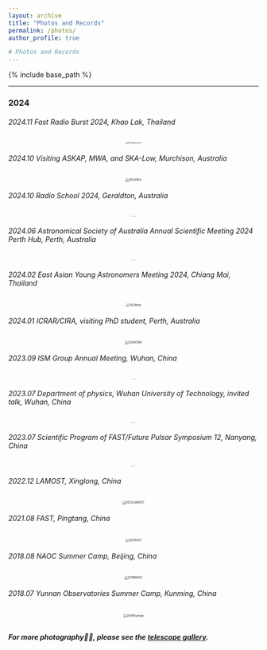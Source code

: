 ```yaml
---
layout: archive
title: "Photos and Records"
permalink: /photos/
author_profile: true

# Photos and Records
---
```






{% include base_path %}

----

### 2024

###### 2024.11 Fast Radio Burst 2024, Khao Lak, Thailand

<div style="text-align: center;">
    <img src="https://xianghancui.github.io/images/photos/FRB2024.jpg" alt="2024radioschool" style="zoom: 25%;" />
</div>




###### 2024.10 Visiting ASKAP, MWA, and SKA-Low, Murchison, Australia

<div style="text-align: center;">
    <img src="https://xianghancui.github.io/images/photos/2024SKA.png" alt="2024SKA" style="zoom: 40%;" />
</div>




###### 2024.10 Radio School 2024, Geraldton, Australia

<div style="text-align: center;">
    <img src="https://xianghancui.github.io/images/photos/2024radioschool.jpg" alt="2024radioschool" style="zoom: 10%;" />
</div>



###### 2024.06 Astronomical Society of Australia Annual Scientific Meeting 2024 Perth Hub, Perth, Australia

<div style="text-align: center;">
    <img src="https://xianghancui.github.io/images/photos/2024ASA.jpg" alt="2024ASA" style="zoom: 10%;" />
</div>



###### 2024.02 East Asian Young Astronomers Meeting 2024, Chiang Mai, Thailand

<div style="text-align: center;">
    <img src="https://xianghancui.github.io/images/photos/2024thai.png" alt="2024thai" style="zoom: 40%;" />
</div>




###### 2024.01 ICRAR/CIRA, visiting PhD student, Perth, Australia

<div style="text-align: center;">
    <img src="https://xianghancui.github.io/images/photos/2024CIRA.png" alt="2024CIRA" style="zoom: 40%;" />
</div>




###### 2023.09 ISM Group Annual Meeting, Wuhan, China

<div style="text-align: center;">
    <img src="https://xianghancui.github.io/images/photos/2023ISM.JPG" alt="2023ISM" style="zoom: 10%;" />
</div>



###### 2023.07 Department of physics, Wuhan University of Technology, invited talk, Wuhan, China

<div style="text-align: center;">
    <img src="https://xianghancui.github.io/images/photos/2023WHUT.jpg" alt="2023WHUT" style="zoom: 10%;" />
</div>



###### 2023.07 Scientific Program of FAST/Future Pulsar Symposium 12, Nanyang, China

<div style="text-align: center;">
    <img src="https://xianghancui.github.io/images/photos/2023FPS.jpg" alt="2023FPS" style="zoom: 10%;" />
</div>


###### 2022.12 LAMOST, Xinglong, China

<div style="text-align: center;">
    <img src="https://xianghancui.github.io/images/photos/2022LAMOST.png" alt="2022LAMOST" style="zoom: 40%;" />
</div>



###### 2021.08 FAST, Pingtang, China

<div style="text-align: center;">
    <img src="https://xianghancui.github.io/images/photos/2021FAST.png" alt="2021FAST" style="zoom: 40%;" />
</div>



###### 2018.08 NAOC Summer Camp, Beijing, China

<div style="text-align: center;">
    <img src="https://xianghancui.github.io/images/photos/2018NAOC.png" alt="2018NAOC" style="zoom: 40%;" />
</div>



###### 2018.07 Yunnan Observatories Summer Camp, Kunming, China

<div style="text-align: center;">
    <img src="https://xianghancui.github.io/images/photos/2018yunnan.png" alt="2018Yunnan" style="zoom: 42%;" />
</div>




<br>

***For more photography🔭📡, please see the [telescope gallery](https://xianghancui.github.io/gallery).***
